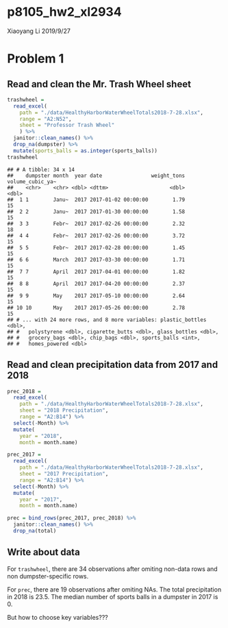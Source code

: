 p8105\_hw2\_xl2934
================
Xiaoyang Li
2019/9/27

# Problem 1

## Read and clean the Mr. Trash Wheel sheet

``` r
trashwheel = 
  read_excel(
    path = "./data/HealthyHarborWaterWheelTotals2018-7-28.xlsx",
    range = "A2:N52",
    sheet = "Professor Trash Wheel"
    ) %>% 
  janitor::clean_names() %>% 
  drop_na(dumpster) %>% 
  mutate(sports_balls = as.integer(sports_balls))
trashwheel
```

    ## # A tibble: 34 x 14
    ##    dumpster month  year date                weight_tons volume_cubic_ya~
    ##    <chr>    <chr> <dbl> <dttm>                    <dbl>            <dbl>
    ##  1 1        Janu~  2017 2017-01-02 00:00:00        1.79               15
    ##  2 2        Janu~  2017 2017-01-30 00:00:00        1.58               15
    ##  3 3        Febr~  2017 2017-02-26 00:00:00        2.32               18
    ##  4 4        Febr~  2017 2017-02-26 00:00:00        3.72               15
    ##  5 5        Febr~  2017 2017-02-28 00:00:00        1.45               15
    ##  6 6        March  2017 2017-03-30 00:00:00        1.71               15
    ##  7 7        April  2017 2017-04-01 00:00:00        1.82               15
    ##  8 8        April  2017 2017-04-20 00:00:00        2.37               15
    ##  9 9        May    2017 2017-05-10 00:00:00        2.64               15
    ## 10 10       May    2017 2017-05-26 00:00:00        2.78               15
    ## # ... with 24 more rows, and 8 more variables: plastic_bottles <dbl>,
    ## #   polystyrene <dbl>, cigarette_butts <dbl>, glass_bottles <dbl>,
    ## #   grocery_bags <dbl>, chip_bags <dbl>, sports_balls <int>,
    ## #   homes_powered <dbl>

## Read and clean precipitation data from 2017 and 2018

``` r
prec_2018 = 
  read_excel(
    path = "./data/HealthyHarborWaterWheelTotals2018-7-28.xlsx", 
    sheet = "2018 Precipitation",
    range = "A2:B14") %>% 
  select(-Month) %>% 
  mutate(
    year = "2018", 
    month = month.name)

prec_2017 = 
  read_excel(
    path = "./data/HealthyHarborWaterWheelTotals2018-7-28.xlsx", 
    sheet = "2017 Precipitation",
    range = "A2:B14") %>% 
  select(-Month) %>% 
  mutate(
    year = "2017",
    month = month.name)

prec = bind_rows(prec_2017, prec_2018) %>% 
  janitor::clean_names() %>% 
  drop_na(total)
```

## Write about data

For `trashwheel`, there are 34 observations after omiting non-data rows
and non dumpster-specific rows.

For `prec`, there are 19 observations after omiting NAs. The total
precipitation in 2018 is 23.5. The median number of sports balls in a
dumpster in 2017 is 0.

But how to choose key variables???
